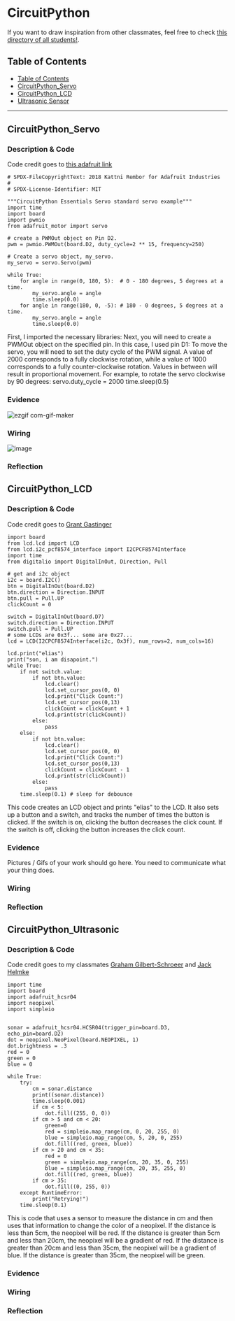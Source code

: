 # CircuitPython

If you want to draw inspiration from other classmates, feel free to check [this directory of all students!](https://github.com/chssigma/Class_Accounts).

## Table of Contents
* [Table of Contents](#TableOfContents)
* [CircuitPython_Servo](#CircuitPython_Servo)
* [CircuitPython_LCD](#CircuitPython_LCD)
* [Ultrasonic Sensor](#CircuitPython_Ultrasonic)
---



## CircuitPython_Servo

### Description & Code

Code credit goes to [this adafruit link](https://learn.adafruit.com/adafruit-metro-m4-express-featuring-atsamd51/circuitpython-servo)

```
# SPDX-FileCopyrightText: 2018 Kattni Rembor for Adafruit Industries
#
# SPDX-License-Identifier: MIT

"""CircuitPython Essentials Servo standard servo example"""
import time
import board
import pwmio
from adafruit_motor import servo

# create a PWMOut object on Pin D2.
pwm = pwmio.PWMOut(board.D2, duty_cycle=2 ** 15, frequency=250)

# Create a servo object, my_servo.
my_servo = servo.Servo(pwm)

while True:
    for angle in range(0, 180, 5):  # 0 - 180 degrees, 5 degrees at a time.
        my_servo.angle = angle
        time.sleep(0.0)
    for angle in range(180, 0, -5): # 180 - 0 degrees, 5 degrees at a time.
        my_servo.angle = angle
        time.sleep(0.0)
```
First, I imported the necessary libraries:
Next, you will need to create a PWMOut object on the specified pin. In this case, I used pin D1:
To move the servo, you will need to set the duty cycle of the PWM signal. A value of 2000 corresponds to a fully clockwise rotation, while a value of 1000 corresponds to a fully counter-clockwise rotation. Values in between will result in proportional movement.
For example, to rotate the servo clockwise by 90 degrees:
servo.duty_cycle = 2000 time.sleep(0.5)

### Evidence

![ezgif com-gif-maker](https://user-images.githubusercontent.com/112961319/192808365-425dc20f-adb3-4a49-96a3-89f3e8195865.gif)

### Wiring

![image](https://user-images.githubusercontent.com/112961319/192807559-d1add3fb-849b-4811-b61a-297383081065.png)

### Reflection




## CircuitPython_LCD

### Description & Code

Code credit goes to [Grant Gastinger](https://github.com/ggastin30/CPython)

```
import board
from lcd.lcd import LCD
from lcd.i2c_pcf8574_interface import I2CPCF8574Interface
import time
from digitalio import DigitalInOut, Direction, Pull

# get and i2c object
i2c = board.I2C()
btn = DigitalInOut(board.D2)
btn.direction = Direction.INPUT
btn.pull = Pull.UP
clickCount = 0

switch = DigitalInOut(board.D7)
switch.direction = Direction.INPUT
switch.pull = Pull.UP
# some LCDs are 0x3f... some are 0x27...
lcd = LCD(I2CPCF8574Interface(i2c, 0x3f), num_rows=2, num_cols=16)

lcd.print("elias")
print("son, i am disapoint.")
while True:
    if not switch.value:
        if not btn.value:
            lcd.clear()
            lcd.set_cursor_pos(0, 0)
            lcd.print("Click Count:")
            lcd.set_cursor_pos(0,13)
            clickCount = clickCount + 1
            lcd.print(str(clickCount))
        else:
            pass
    else:
        if not btn.value:
            lcd.clear()
            lcd.set_cursor_pos(0, 0)
            lcd.print("Click Count:")
            lcd.set_cursor_pos(0,13)
            clickCount = clickCount - 1
            lcd.print(str(clickCount))
        else:
            pass
    time.sleep(0.1) # sleep for debounce
```
This code creates an LCD object and prints "elias" to the LCD. It also sets up a button and a switch, and tracks the number of times the button is clicked. If the switch is on, clicking the button decreases the click count. If the switch is off, clicking the button increases the click count.

### Evidence

Pictures / Gifs of your work should go here.  You need to communicate what your thing does.

### Wiring

### Reflection





## CircuitPython_Ultrasonic

### Description & Code

Code credit goes to my classmates [Graham Gilbert-Schroeer](https://github.com/VeganPorkChop/CircutPython) and [Jack Helmke](https://github.com/jhelmke45/CircuitPython)

```
import time
import board
import adafruit_hcsr04
import neopixel
import simpleio


sonar = adafruit_hcsr04.HCSR04(trigger_pin=board.D3, echo_pin=board.D2)
dot = neopixel.NeoPixel(board.NEOPIXEL, 1)
dot.brightness = .3 
red = 0
green = 0
blue = 0

while True:
    try:
        cm = sonar.distance
        print((sonar.distance))
        time.sleep(0.001)
        if cm < 5:
            dot.fill((255, 0, 0))
        if cm > 5 and cm < 20:
            green=0
            red = simpleio.map_range(cm, 0, 20, 255, 0)
            blue = simpleio.map_range(cm, 5, 20, 0, 255)
            dot.fill((red, green, blue))
        if cm > 20 and cm < 35:
            red = 0
            green = simpleio.map_range(cm, 20, 35, 0, 255)
            blue = simpleio.map_range(cm, 20, 35, 255, 0)
            dot.fill((red, green, blue))
        if cm > 35:
            dot.fill((0, 255, 0))
    except RuntimeError:
        print("Retrying!")
    time.sleep(0.1)

```
This is  code that uses a sensor to measure the distance in cm and then uses that information to change the color of a neopixel. If the distance is less than 5cm, the neopixel will be red. If the distance is greater than 5cm and less than 20cm, the neopixel will be a gradient of red. If the distance is greater than 20cm and less than 35cm, the neopixel will be a gradient of blue. If the distance is greater than 35cm, the neopixel will be  green.

### Evidence

### Wiring

### Reflection

